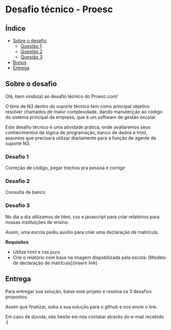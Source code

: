 # Desafio técnico - Proesc


## Índice

- [Sobre o desafio](#sobre-o-desafio)
  - [Questão 1](#questao-1)
  - [Questão 2](#questao-2)
  - [Questão 3](#questao-3)
- [Bonus](#bonus)
- [Entrega](#entrega)

## Sobre o desafio

Olá, bem vindo(a) ao desafio técnico do Proesc.com! 

O time de N3 dentro do suporte técnico tem como principal objetivo resolver chamados de maior complexidade, dando manutenção ao código do sistema principal da empresa, que é um software de gestão escolar.

Este desafio técnico é uma atividade prática, onde avaliaremos seus conhecimentos de lógica de programação, banco de dados e html, assuntos que precisará utilizar diariamente para a função de agente de suporte N3.

### Desafio 1
Correção de código, pegar trechos pra pessoa e corrigir

### Desafio 2
Consulta de banco

### Desafio 3
No dia a dia utilizamos de html, css e javascript para criar relatórios para nossas instituições de ensino. 

Assim, uma escola pediu auxílio para criar uma declaração de matrícula.


 **Requisitos**
- Utilize html e css puro
- Crie o relatório com base na imagem dispobilizada pela escola: [Modelo de declaração de matrícula](inserir link)



## Entrega
Para entregar sua solução, baixe este projeto e resolva os 3 desafios propostos.

Assim que finalizar, suba a sua solução para o github e nos envie o link.

Em caso de dúvida, não hesite em nos contatar através do e-mail recebido :)